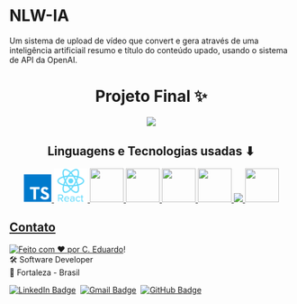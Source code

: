 # NLW-IA

Um sistema de upload de vídeo que convert e gera através de uma inteligência artificiail resumo e título do conteúdo upado, usando o sistema de API da OpenAI.

<h1 align="center"> Projeto Final ✨</h2>

<p align="center">
<img src="https://github.com/carloseduardob94/NLW-IA/assets/72894980/5e0da213-35e9-4d3a-93d4-42dcd429adea" />
</p>


<h2 align="center">Linguagens e Tecnologias usadas ⬇</h2>
<p align="center"> 
<a href="https://developer.mozilla.org/en-US/docs/Web/typescript" target="_blank" rel="noreferrer"> <img src="https://raw.githubusercontent.com/devicons/devicon/master/icons/typescript/typescript-original.svg" alt="typescript" width="50" height="50"/> </a> 
<a href="https://www.w3schools.com/react/" target="_blank" rel="noreferrer"> <img
src="https://raw.githubusercontent.com/devicons/devicon/master/icons/react/react-original-wordmark.svg" alt="react" width="60" height="60"/>
 <img src="https://cdn.jsdelivr.net/gh/devicons/devicon/icons/tailwindcss/tailwindcss-original-wordmark.svg" width="60" height="60" />
  <img src="https://cdn.jsdelivr.net/gh/devicons/devicon/icons/nodejs/nodejs-original-wordmark.svg" width="60" height="60"  />
<img src="https://www.svgrepo.com/show/306500/openai.svg" width="60" height="60"  />
<img src="https://upload.wikimedia.org/wikipedia/commons/e/e3/Fastify.png" width="60" height="60"  />
<img src="https://ninelabs.blog/wp-content/uploads/2023/01/prisma.png" height="60"  />
<img src="https://pipedream.com/s.v0/app_XaLh2x/logo/orig" width="60" height="60"  />
</p>

## Contato

<img align="left" src="https://avatars.githubusercontent.com/carloseduardob94?size=100">

Feito com ❤️ por [C. Eduardo](https://github.com/carloseduardob94)! <br>
🛠 Software Developer <br>
📍 Fortaleza - Brasil <br> 

<a href="https://www.linkedin.com/in/carlos-eduardo-lima-lira-barbosa" target="_blank"><img src="https://img.shields.io/badge/LinkedIn-0077B5?style=flat&logo=linkedin&logoColor=white" alt="LinkedIn Badge" height="20"></a>&nbsp;
<a href="mailto:educonts08@gmail.com" target="_blank"><img src="https://img.shields.io/badge/Gmail-D14836?style=flat&logo=gmail&logoColor=white" alt="Gmail Badge" height="20"></a>&nbsp;
<a href="https://www.github.com/carloseduardob94" target="_blank"><img src="https://img.shields.io/badge/GitHub-100000?style=flat&logo=github&logoColor=white" alt="GitHub Badge" height="20"></a>&nbsp;

<br clear="left"/>
